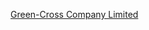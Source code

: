 [Green-Cross Company Limited](https://iacademy2.oracle.com/ords/r/gh_a858_sql_s18/green-cross-company-limited/home?session=2062407365275)
